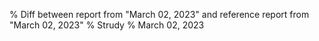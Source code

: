 % Diff between report from "March 02, 2023" and reference report from "March 02, 2023"
% Strudy
% March 02, 2023


